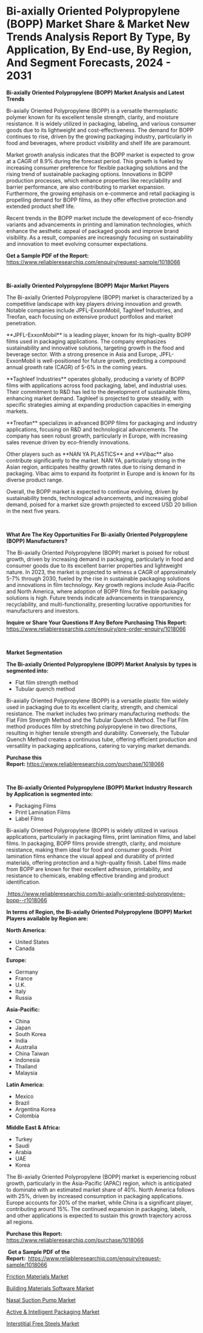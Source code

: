 <p><h1>Bi-axially Oriented Polypropylene (BOPP) Market Share & Market New Trends Analysis Report By Type, By Application, By End-use, By Region, And Segment Forecasts, 2024 - 2031</h1></p><p><strong>Bi-axially Oriented Polypropylene (BOPP) Market Analysis and Latest Trends</strong></p>
<p><p>Bi-axially Oriented Polypropylene (BOPP) is a versatile thermoplastic polymer known for its excellent tensile strength, clarity, and moisture resistance. It is widely utilized in packaging, labeling, and various consumer goods due to its lightweight and cost-effectiveness. The demand for BOPP continues to rise, driven by the growing packaging industry, particularly in food and beverages, where product visibility and shelf life are paramount.</p><p>Market growth analysis indicates that the BOPP market is expected to grow at a CAGR of 8.9% during the forecast period. This growth is fueled by increasing consumer preference for flexible packaging solutions and the rising trend of sustainable packaging options. Innovations in BOPP production processes, which enhance properties like recyclability and barrier performance, are also contributing to market expansion. Furthermore, the growing emphasis on e-commerce and retail packaging is propelling demand for BOPP films, as they offer effective protection and extended product shelf life.</p><p>Recent trends in the BOPP market include the development of eco-friendly variants and advancements in printing and lamination technologies, which enhance the aesthetic appeal of packaged goods and improve brand visibility. As a result, companies are increasingly focusing on sustainability and innovation to meet evolving consumer expectations.</p></p>
<p><strong>Get a Sample PDF of the Report:&nbsp;</strong> <a href="https://www.reliableresearchiq.com/enquiry/request-sample/1018066">https://www.reliableresearchiq.com/enquiry/request-sample/1018066</a></p>
<p>&nbsp;</p>
<p><strong>Bi-axially Oriented Polypropylene (BOPP) Major Market Players</strong></p>
<p><p>The Bi-axially Oriented Polypropylene (BOPP) market is characterized by a competitive landscape with key players driving innovation and growth. Notable companies include JPFL-ExxonMobil, Taghleef Industries, and Treofan, each focusing on extensive product portfolios and market penetration.</p><p>**JPFL-ExxonMobil** is a leading player, known for its high-quality BOPP films used in packaging applications. The company emphasizes sustainability and innovative solutions, targeting growth in the food and beverage sector. With a strong presence in Asia and Europe, JPFL-ExxonMobil is well-positioned for future growth, predicting a compound annual growth rate (CAGR) of 5-6% in the coming years.</p><p>**Taghleef Industries** operates globally, producing a variety of BOPP films with applications across food packaging, label, and industrial uses. Their commitment to R&D has led to the development of sustainable films, enhancing market demand. Taghleef is projected to grow steadily, with specific strategies aiming at expanding production capacities in emerging markets.</p><p>**Treofan** specializes in advanced BOPP films for packaging and industry applications, focusing on R&D and technological advancements. The company has seen robust growth, particularly in Europe, with increasing sales revenue driven by eco-friendly innovations.</p><p>Other players such as **NAN YA PLASTICS** and **Vibac** also contribute significantly to the market. NAN YA, particularly strong in the Asian region, anticipates healthy growth rates due to rising demand in packaging. Vibac aims to expand its footprint in Europe and is known for its diverse product range.</p><p>Overall, the BOPP market is expected to continue evolving, driven by sustainability trends, technological advancements, and increasing global demand, poised for a market size growth projected to exceed USD 20 billion in the next five years.</p></p>
<p>&nbsp;</p>
<p><strong>What Are The Key Opportunities For Bi-axially Oriented Polypropylene (BOPP) Manufacturers?</strong></p>
<p><p>The Bi-axially Oriented Polypropylene (BOPP) market is poised for robust growth, driven by increasing demand in packaging, particularly in food and consumer goods due to its excellent barrier properties and lightweight nature. In 2023, the market is projected to witness a CAGR of approximately 5-7% through 2030, fueled by the rise in sustainable packaging solutions and innovations in film technology. Key growth regions include Asia-Pacific and North America, where adoption of BOPP films for flexible packaging solutions is high. Future trends indicate advancements in transparency, recyclability, and multi-functionality, presenting lucrative opportunities for manufacturers and investors.</p></p>
<p><strong>Inquire or Share Your Questions If Any Before Purchasing This Report:</strong> <a href="https://www.reliableresearchiq.com/enquiry/pre-order-enquiry/1018066">https://www.reliableresearchiq.com/enquiry/pre-order-enquiry/1018066</a></p>
<p>&nbsp;</p>
<p><strong>Market Segmentation</strong></p>
<p><strong>The Bi-axially Oriented Polypropylene (BOPP) Market Analysis by types is segmented into:</strong></p>
<p><ul><li>Flat film strength method</li><li>Tubular quench method</li></ul></p>
<p><p>Bi-axially Oriented Polypropylene (BOPP) is a versatile plastic film widely used in packaging due to its excellent clarity, strength, and chemical resistance. The market includes two primary manufacturing methods: the Flat Film Strength Method and the Tubular Quench Method. The Flat Film method produces film by stretching polypropylene in two directions, resulting in higher tensile strength and durability. Conversely, the Tubular Quench Method creates a continuous tube, offering efficient production and versatility in packaging applications, catering to varying market demands.</p></p>
<p><strong>Purchase this Report:&nbsp;</strong><a href="https://www.reliableresearchiq.com/purchase/1018066">https://www.reliableresearchiq.com/purchase/1018066</a></p>
<p>&nbsp;</p>
<p><strong>The Bi-axially Oriented Polypropylene (BOPP) Market Industry Research by Application is segmented into:</strong></p>
<p><ul><li>Packaging Films</li><li>Print Lamination Films</li><li>Label Films</li></ul></p>
<p><p>Bi-axially Oriented Polypropylene (BOPP) is widely utilized in various applications, particularly in packaging films, print lamination films, and label films. In packaging, BOPP films provide strength, clarity, and moisture resistance, making them ideal for food and consumer goods. Print lamination films enhance the visual appeal and durability of printed materials, offering protection and a high-quality finish. Label films made from BOPP are known for their excellent adhesion, printability, and resistance to chemicals, enabling effective branding and product identification.</p></p>
<p><a href="https://www.reliableresearchiq.com/bi-axially-oriented-polypropylene-bopp--r1018066">&nbsp;https://www.reliableresearchiq.com/bi-axially-oriented-polypropylene-bopp--r1018066</a></p>
<p><strong>In terms of Region, the Bi-axially Oriented Polypropylene (BOPP) Market Players available by Region are:</strong></p>
<p>
    <p> <strong> North America: </strong>
        <ul>
            <li>United States</li>
            <li>Canada</li>
        </ul>
        </p> 
    <p> <strong> Europe: </strong>
        <ul>
            <li>Germany</li>
            <li>France</li>
            <li>U.K.</li>
            <li>Italy</li>
            <li>Russia</li>
        </ul>
        </p> 
    <p> <strong> Asia-Pacific: </strong>
        <ul>
            <li>China</li>
            <li>Japan</li>
            <li>South Korea</li>
            <li>India</li>
            <li>Australia</li>
            <li>China Taiwan</li>
            <li>Indonesia</li>
            <li>Thailand</li>
            <li>Malaysia</li>
        </ul>
        </p> 
    <p> <strong> Latin America: </strong>
        <ul>
            <li>Mexico</li>
            <li>Brazil</li>
            <li>Argentina Korea</li>
            <li>Colombia</li>
        </ul>
        </p> 
    <p> <strong> Middle East & Africa: </strong>
        <ul>
            <li>Turkey</li>
            <li>Saudi</li>
            <li>Arabia</li>
            <li>UAE</li>
            <li>Korea</li>
        </ul>
    </p>
    </p>
<p><p>The Bi-axially Oriented Polypropylene (BOPP) market is experiencing robust growth, particularly in the Asia-Pacific (APAC) region, which is anticipated to dominate with an estimated market share of 40%. North America follows with 25%, driven by increased consumption in packaging applications. Europe accounts for 20% of the market, while China is a significant player, contributing around 15%. The continued expansion in packaging, labels, and other applications is expected to sustain this growth trajectory across all regions.</p></p>
<p><strong>Purchase this Report: </strong><a href="https://www.reliableresearchiq.com/purchase/1018066">https://www.reliableresearchiq.com/purchase/1018066</a></p>
<p>&nbsp;<strong>Get a Sample PDF of the Report:&nbsp;&nbsp;</strong><a href="https://www.reliableresearchiq.com/enquiry/request-sample/1018066">https://www.reliableresearchiq.com/enquiry/request-sample/1018066</a></p>
<p><strong></strong></p>
<p><p><a href="https://issuu.com/reportprime-2/docs/friction-materials-market-size-2030_ea9c518fb9cbdc">Friction Materials Market</a></p><p><a href="https://www.linkedin.com/pulse/market-forecast-global-building-materials-software-trends-f0bdc?trackingId=PhqDgJegRfa8twFCB0y94Q%3D%3D">Building Materials Software Market</a></p><p><a href="https://medium.com/@delaneyhayes2022/the-global-market-overview-of-the-nasal-suction-pump-market-provides-a-unique-perspective-on-the-cf6d312161ba">Nasal Suction Pump Market</a></p><p><a href="https://github.com/WayneHopkins413/Market-Research-Report-List-1/blob/main/active-intelligent-packaging-market.md">Active & Intelligent Packaging Market</a></p><p><a href="https://medium.com/@amelia.martin5698/the-global-interstitial-free-steels-market-is-at-the-forefront-of-innovation-driving-rapid-b1ef29321a9d">Interstitial Free Steels Market</a></p></p>